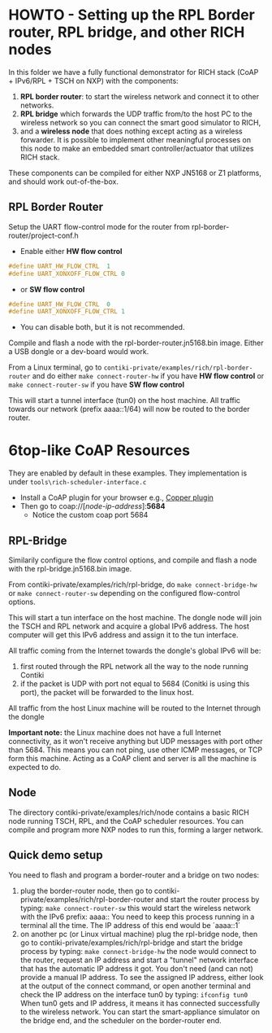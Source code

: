 # HOWTO - Setting up the RPL Border router, RPL bridge, and other RICH nodes

In this folder we have a fully functional demonstrator for RICH stack (CoAP + IPv6/RPL + TSCH on NXP) with the components:

1. **RPL border router**: to start the wireless network and connect it to other networks. 
2. **RPL bridge** which forwards the UDP traffic from/to the host PC to the wireless network so you can connect the smart good simulator to RICH, 
3. and a **wireless node** that does nothing except acting as a wireless forwarder. It is possible to implement other meaningful processes on this node to make an embedded smart controller/actuator that utilizes RICH stack.

These components can be compiled for either NXP JN5168 or Z1 platforms, and should work out-of-the-box.

## RPL Border Router

Setup the UART flow-control mode for the router from rpl-border-router/project-conf.h

* Enable either **HW flow control**
```C
#define UART_HW_FLOW_CTRL  1
#define UART_XONXOFF_FLOW_CTRL 0
```
* or **SW flow control**
```C
#define UART_HW_FLOW_CTRL  0
#define UART_XONXOFF_FLOW_CTRL 1
```
* You can disable both, but it is not recommended.

Compile and flash a node with the rpl-border-router.jn5168.bin image. Either a USB dongle or a dev-board would work.

From a Linux terminal, go to `contiki-private/examples/rich/rpl-border-router` and do either
`make connect-router-hw` if you have **HW flow control**
or `make connect-router-sw` if you have **SW flow control**

This will start a tunnel interface (tun0) on the host machine.
All traffic towards our network (prefix aaaa::1/64) will now be routed to the border router.

# 6top-like CoAP Resources

They are enabled by default in these examples. They implementation is under `tools\rich-scheduler-interface.c` 

* Install a CoAP plugin for your browser e.g., [Copper plugin]( https://addons.mozilla.org/en-US/firefox/addon/copper-270430/)
* Then go to
coap://[*node-ip-address*]:**5684**
  * Notice the custom coap port 5684
  
## RPL-Bridge
Similarily configure the flow control options, and compile and flash a node with the rpl-bridge.jn5168.bin image.

From contiki-private/examples/rich/rpl-bridge, do
`make connect-bridge-hw` or `make connect-router-sw` depending on the configured flow-control options.

This will start a tun interface on the host machine.
The dongle node will join the TSCH and RPL network and acquire a global IPv6 address.
The host computer will get this IPv6 address and assign it to the tun interface.

All traffic coming from the Internet towards the dongle's global IPv6 will be:

1. first routed through the RPL network all the way to the node running Contiki
2. if the packet is UDP with port not equal to 5684 (Conitki is using this port), the packet will be forwarded to the linux host.

All traffic from the host Linux machine will be routed to the Internet through the dongle

**Important note:** the Linux machine does not have a full Internet connectivity, as it won't receive anything but UDP messages with port other than 5684.
This means you can not ping, use other ICMP messages, or TCP form this machine.
Acting as a CoAP client and server is all the machine is expected to do.

## Node

The directory contiki-private/examples/rich/node contains a basic RICH node running TSCH, RPL, and the CoAP scheduler resources.
You can compile and program more NXP nodes to run this, forming a larger network.

## Quick demo setup

You need to flash and program a border-router and a bridge on two nodes:

1. plug the border-router node, then go to contiki-private/examples/rich/rpl-border-router and start the router process by typing: 
`make connect-router-sw`
this would start the wireless network with the IPv6 prefix: aaaa::
You need to keep this process running in a terminal all the time.
The IP address of this end would be ´aaaa::1´
2. on another pc (or Linux virtual machine) plug the rpl-bridge node, then go to contiki-private/examples/rich/rpl-bridge and start the bridge process by typing: 
`make connect-bridge-hw`
the node would connect to the router, request an IP address and start a "tunnel" network interface that has the automatic IP address it got. You don't need (and can not) provide a manual IP address. To see the assigned IP address, either look at the output of the connect command, or open another terminal and check the IP address on the interface tun0 by typing:
`ifconfig tun0`
When tun0 gets and IP address, it means it has connected successfully to the wireless network. 
You can start the smart-appliance simulator on the bridge end, and the scheduler on the border-router end.
